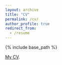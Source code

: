 ```yaml
---
layout: archive
title: "CV"
permalink: /cv/
author_profile: true
redirect_from:
  - /resume
---
```


{% include base_path %}

[My CV](/cv/CV_2022.pdf).
